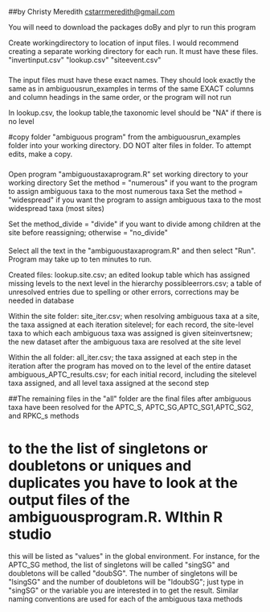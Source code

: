 ##by Christy Meredith cstarrmeredith@gmail.com

You will need to download the packages doBy and plyr to run this program

Create workingdirectory to location of input files. I would recommend creating a separate working directory for each run.
It must  have these files.
"invertinput.csv"
"lookup.csv"
"siteevent.csv"


###

The input files must  have these exact names. They should look exactly the same as in ambiguousrun_examples in terms of the same EXACT columns and column headings in the same order, or the program will not run

In lookup.csv, the lookup table,the taxonomic level should be "NA" if there is no level 

#copy folder "ambiguous program" from the ambiguousrun_examples folder into your working directory. DO NOT alter files in folder. To attempt edits, make a copy. 

###
Open program "ambiguoustaxaprogram.R"
set working directory to your working directory
Set the method = "numerous" if you want to the program to assign ambiguous taxa to the most numerous taxa
Set the method = "widespread" if you want the program to assign ambiguous taxa to the most widespread taxa (most sites)

Set the method_divide = "divide" if you want to divide among children at the site before reassigning; otherwise = "no_divide"

####
Select all the text in the "ambiguoustaxaprogram.R" and then select "Run". Program may take up to ten minutes to run. 

Created files:
lookup.site.csv; an edited lookup table which has assigned missing levels to the next level in the hierarchy
possibleerrors.csv; a table of unresolved entries due to spelling or other errors, corrections  may be needed in database

Within the site folder:
site_iter.csv; when resolving ambiguous taxa at a site, the taxa assigned at each iteration
sitelevel; for each record, the site-level taxa to which each ambiguous taxa was assigned is given
siteinvertsnew; the new dataset after the ambiguous taxa are resolved at the site level

Within the all folder:
all_iter.csv; the taxa assigned at each step in the iteration after the program has moved on to the level of the entire dataset
ambiguous_APTC_results.csv; for each initial record, including the sitelevel taxa assigned, and all level taxa assigned at the second step

##The remaining files in the "all" folder are the final files after ambiguous taxa have been resolved for the APTC_S, APTC_SG,APTC_SG1,APTC_SG2, and RPKC_s methods

# to the the list of singletons or doubletons or uniques and duplicates you have to look at the output files of the ambiguousprogram.R. WIthin R studio
this will be listed as "values" in the global environment.
For instance, for the APTC_SG method, the list of singletons will be called "singSG" and doubletons will be called "doubSG". The number of singletons 
will be "lsingSG" and the number of doubletons will be "ldoubSG"; just type in "singSG" or the variable you are interested in to get the result. Similar naming conventions are used for 
each of the ambiguous taxa methods